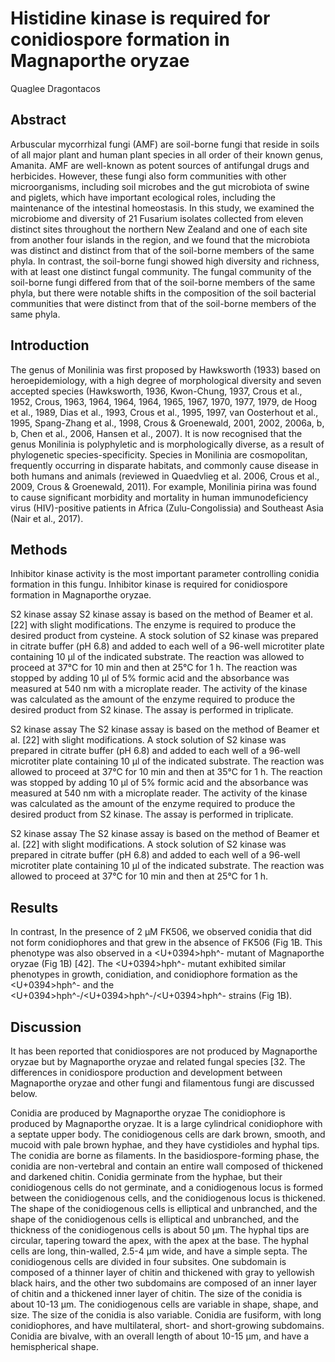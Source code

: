 # Histidine kinase is required for conidiospore formation in Magnaporthe oryzae
Quaglee Dragontacos


## Abstract
Arbuscular mycorrhizal fungi (AMF) are soil-borne fungi that reside in soils of all major plant and human plant species in all order of their known genus, Amanita. AMF are well-known as potent sources of antifungal drugs and herbicides. However, these fungi also form communities with other microorganisms, including soil microbes and the gut microbiota of swine and piglets, which have important ecological roles, including the maintenance of the intestinal homeostasis. In this study, we examined the microbiome and diversity of 21 Fusarium isolates collected from eleven distinct sites throughout the northern New Zealand and one of each site from another four islands in the region, and we found that the microbiota was distinct and distinct from that of the soil-borne members of the same phyla. In contrast, the soil-borne fungi showed high diversity and richness, with at least one distinct fungal community. The fungal community of the soil-borne fungi differed from that of the soil-borne members of the same phyla, but there were notable shifts in the composition of the soil bacterial communities that were distinct from that of the soil-borne members of the same phyla.


## Introduction
The genus of Monilinia was first proposed by Hawksworth (1933) based on heroepidemiology, with a high degree of morphological diversity and seven accepted species (Hawksworth, 1936, Kwon-Chung, 1937, Crous et al., 1952, Crous, 1963, 1964, 1964, 1964, 1965, 1967, 1970, 1977, 1979, de Hoog et al., 1989, Dias et al., 1993, Crous et al., 1995, 1997, van Oosterhout et al., 1995, Spang-Zhang et al., 1998, Crous & Groenewald, 2001, 2002, 2006a, b, b, Chen et al., 2006, Hansen et al., 2007). It is now recognised that the genus Monilinia is polyphyletic and is morphologically diverse, as a result of phylogenetic species-specificity. Species in Monilinia are cosmopolitan, frequently occurring in disparate habitats, and commonly cause disease in both humans and animals (reviewed in Quaedvlieg et al. 2006, Crous et al., 2009, Crous & Groenewald, 2011). For example, Monilinia pirina was found to cause significant morbidity and mortality in human immunodeficiency virus (HIV)-positive patients in Africa (Zulu-Congolissia) and Southeast Asia (Nair et al., 2017).


## Methods
Inhibitor kinase activity is the most important parameter controlling conidia formation in this fungu. Inhibitor kinase is required for conidiospore formation in Magnaporthe oryzae.

S2 kinase assay
S2 kinase assay is based on the method of Beamer et al. [22] with slight modifications. The enzyme is required to produce the desired product from cysteine. A stock solution of S2 kinase was prepared in citrate buffer (pH 6.8) and added to each well of a 96-well microtiter plate containing 10 µl of the indicated substrate. The reaction was allowed to proceed at 37°C for 10 min and then at 25°C for 1 h. The reaction was stopped by adding 10 µl of 5% formic acid and the absorbance was measured at 540 nm with a microplate reader. The activity of the kinase was calculated as the amount of the enzyme required to produce the desired product from S2 kinase. The assay is performed in triplicate.

S2 kinase assay
The S2 kinase assay is based on the method of Beamer et al. [22] with slight modifications. A stock solution of S2 kinase was prepared in citrate buffer (pH 6.8) and added to each well of a 96-well microtiter plate containing 10 µl of the indicated substrate. The reaction was allowed to proceed at 37°C for 10 min and then at 35°C for 1 h. The reaction was stopped by adding 10 µl of 5% formic acid and the absorbance was measured at 540 nm with a microplate reader. The activity of the kinase was calculated as the amount of the enzyme required to produce the desired product from S2 kinase. The assay is performed in triplicate.

S2 kinase assay
The S2 kinase assay is based on the method of Beamer et al. [22] with slight modifications. A stock solution of S2 kinase was prepared in citrate buffer (pH 6.8) and added to each well of a 96-well microtiter plate containing 10 µl of the indicated substrate. The reaction was allowed to proceed at 37°C for 10 min and then at 25°C for 1 h.


## Results
In contrast, In the presence of 2 µM FK506, we observed conidia that did not form conidiophores and that grew in the absence of FK506 (Fig 1B. This phenotype was also observed in a <U+0394>hph^- mutant of Magnaporthe oryzae (Fig 1B) [42]. The <U+0394>hph^- mutant exhibited similar phenotypes in growth, conidiation, and conidiophore formation as the <U+0394>hph^- and the <U+0394>hph^-/<U+0394>hph^-/<U+0394>hph^- strains (Fig 1B).


## Discussion
It has been reported that conidiospores are not produced by Magnaporthe oryzae but by Magnaporthe oryzae and related fungal species [32. The differences in conidiospore production and development between Magnaporthe oryzae and other fungi and filamentous fungi are discussed below.

Conidia are produced by Magnaporthe oryzae
The conidiophore is produced by Magnaporthe oryzae. It is a large cylindrical conidiophore with a septate upper body. The conidiogenous cells are dark brown, smooth, and mucoid with pale brown hyphae, and they have cystidioles and hyphal tips. The conidia are borne as filaments. In the basidiospore-forming phase, the conidia are non-vertebral and contain an entire wall composed of thickened and darkened chitin. Conidia germinate from the hyphae, but their conidiogenous cells do not germinate, and a conidiogenous locus is formed between the conidiogenous cells, and the conidiogenous locus is thickened. The shape of the conidiogenous cells is elliptical and unbranched, and the shape of the conidiogenous cells is elliptical and unbranched, and the thickness of the conidiogenous cells is about 50 µm. The hyphal tips are circular, tapering toward the apex, with the apex at the base. The hyphal cells are long, thin-walled, 2.5-4 µm wide, and have a simple septa. The conidiogenous cells are divided in four subsites. One subdomain is composed of a thinner layer of chitin and thickened with gray to yellowish black hairs, and the other two subdomains are composed of an inner layer of chitin and a thickened inner layer of chitin. The size of the conidia is about 10-13 µm. The conidiogenous cells are variable in shape, shape, and size. The size of the conidia is also variable. Conidia are fusiform, with long conidiophores, and have multilateral, short- and short-growing subdomains. Conidia are bivalve, with an overall length of about 10-15 µm, and have a hemispherical shape.
